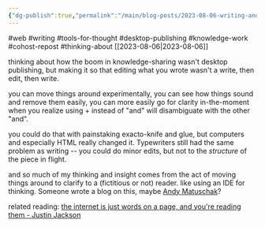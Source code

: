 ```yaml
---
{"dg-publish":true,"permalink":"/main/blog-posts/2023-08-06-writing-and-tight-feedback-loops/","noteIcon":""}
---
```


#web #writing #tools-for-thought #desktop-publishing #knowledge-work #cohost-repost #thinking-about
[[2023-08-06\|2023-08-06]]

thinking about how the boom in knowledge-sharing wasn't desktop publishing, but making it so that editing what you wrote wasn't a write, then edit, then write.

you can move things around experimentally, you can see how things sound and remove them easily, you can more easily go for clarity in-the-moment when you realize using + instead of "and" will disambiguate with the other "and".

you could do that with painstaking exacto-knife and glue, but computers and especially HTML really changed it. Typewriters still had the same problem as writing -- you could do minor edits, but not to the _structure_ of the piece in flight.

and so much of my thinking and insight comes from the act of moving things around to clarify to a (fictitious or not) reader. like using an IDE for thinking.  Someone wrote a blog on this, maybe [Andy Matuschak](https://andymatuschak.org/)?

related reading: [the internet is just words on a page, and you're reading them - Justin Jackson](https://justinjackson.ca/words.html)
